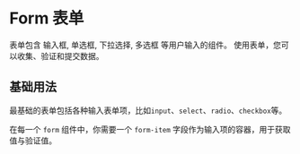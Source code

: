 <script setup>
import demo1 from './demo1.vue'
// import demo2 from './demo2.vue'
// import demo3 from './demo3.vue'
</script>

# Form 表单

表单包含 输入框, 单选框, 下拉选择, 多选框 等用户输入的组件。 使用表单，您可以收集、验证和提交数据。

## 基础用法

最基础的表单包括各种输入表单项，比如`input`、`select`、`radio`、`checkbox`等。

在每一个 `form` 组件中，你需要一个 `form-item` 字段作为输入项的容器，用于获取值与验证值。

<preview comp-name="form" demo-name="demo1">
  <demo1/>
</preview>
